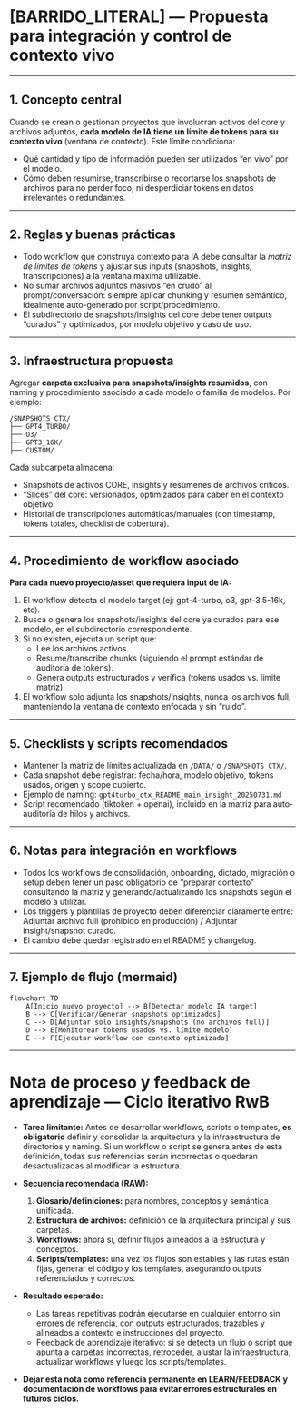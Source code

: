 # [BARRIDO\_LITERAL] — Propuesta para integración y control de contexto vivo

---

## 1. Concepto central

Cuando se crean o gestionan proyectos que involucran activos del core y archivos adjuntos, **cada modelo de IA tiene un límite de tokens para su contexto vivo** (ventana de contexto). Este límite condiciona:

- Qué cantidad y tipo de información pueden ser utilizados “en vivo” por el modelo.
- Cómo deben resumirse, transcribirse o recortarse los snapshots de archivos para no perder foco, ni desperdiciar tokens en datos irrelevantes o redundantes.

---

## 2. Reglas y buenas prácticas

- Todo workflow que construya contexto para IA debe consultar la *matriz de límites de tokens* y ajustar sus inputs (snapshots, insights, transcripciones) a la ventana máxima utilizable.
- No sumar archivos adjuntos masivos “en crudo” al prompt/conversación: siempre aplicar chunking y resumen semántico, idealmente auto-generado por script/procedimiento.
- El subdirectorio de snapshots/insights del core debe tener outputs “curados” y optimizados, por modelo objetivo y caso de uso.

---

## 3. Infraestructura propuesta

Agregar **carpeta exclusiva para snapshots/insights resumidos**, con naming y procedimiento asociado a cada modelo o familia de modelos. Por ejemplo:

```
/SNAPSHOTS_CTX/
├── GPT4_TURBO/
├── O3/
├── GPT3_16K/
├── CUSTOM/
```

Cada subcarpeta almacena:

- Snapshots de activos CORE, insights y resúmenes de archivos críticos.
- “Slices” del core: versionados, optimizados para caber en el contexto objetivo.
- Historial de transcripciones automáticas/manuales (con timestamp, tokens totales, checklist de cobertura).

---

## 4. Procedimiento de workflow asociado

**Para cada nuevo proyecto/asset que requiera input de IA:**

1. El workflow detecta el modelo target (ej: gpt-4-turbo, o3, gpt-3.5-16k, etc).
2. Busca o genera los snapshots/insights del core ya curados para ese modelo, en el subdirectorio correspondiente.
3. Si no existen, ejecuta un script que:
   - Lee los archivos activos.
   - Resume/transcribe chunks (siguiendo el prompt estándar de auditoría de tokens).
   - Genera outputs estructurados y verifica (tokens usados vs. límite matriz).
4. El workflow solo adjunta los snapshots/insights, nunca los archivos full, manteniendo la ventana de contexto enfocada y sin “ruido”.

---

## 5. Checklists y scripts recomendados

- Mantener la matriz de límites actualizada en `/DATA/` o `/SNAPSHOTS_CTX/`.
- Cada snapshot debe registrar: fecha/hora, modelo objetivo, tokens usados, origen y scope cubierto.
- Ejemplo de naming: `gpt4turbo_ctx_README_main_insight_20250731.md`
- Script recomendado (tiktoken + openai), incluido en la matriz para auto-auditoría de hilos y archivos.

---

## 6. Notas para integración en workflows

- Todos los workflows de consolidación, onboarding, dictado, migración o setup deben tener un paso obligatorio de “preparar contexto” consultando la matriz y generando/actualizando los snapshots según el modelo a utilizar.
- Los triggers y plantillas de proyecto deben diferenciar claramente entre: Adjuntar archivo full (prohibido en producción) / Adjuntar insight/snapshot curado.
- El cambio debe quedar registrado en el README y changelog.

---

## 7. Ejemplo de flujo (mermaid)

```mermaid
flowchart TD
    A[Inicio nuevo proyecto] --> B[Detectar modelo IA target]
    B --> C[Verificar/Generar snapshots optimizados]
    C --> D[Adjuntar solo insights/snapshots (no archivos full)]
    D --> E[Monitorear tokens usados vs. límite modelo]
    E --> F[Ejecutar workflow con contexto optimizado]
```

---

# Nota de proceso y feedback de aprendizaje — Ciclo iterativo RwB

- **Tarea limitante:** Antes de desarrollar workflows, scripts o templates, **es obligatorio** definir y consolidar la arquitectura y la infraestructura de directorios y naming. Si un workflow o script se genera antes de esta definición, todas sus referencias serán incorrectas o quedarán desactualizadas al modificar la estructura.

- **Secuencia recomendada (RAW):**

  1. **Glosario/definiciones:** para nombres, conceptos y semántica unificada.
  2. **Estructura de archivos:** definición de la arquitectura principal y sus carpetas.
  3. **Workflows:** ahora sí, definir flujos alineados a la estructura y conceptos.
  4. **Scripts/templates:** una vez los flujos son estables y las rutas están fijas, generar el código y los templates, asegurando outputs referenciados y correctos.

- **Resultado esperado:**

  - Las tareas repetitivas podrán ejecutarse en cualquier entorno sin errores de referencia, con outputs estructurados, trazables y alineados a contexto e instrucciones del proyecto.
  - Feedback de aprendizaje iterativo: si se detecta un flujo o script que apunta a carpetas incorrectas, retroceder, ajustar la infraestructura, actualizar workflows y luego los scripts/templates.

- **Dejar esta nota como referencia permanente en LEARN/FEEDBACK y documentación de workflows para evitar errores estructurales en futuros ciclos.**

